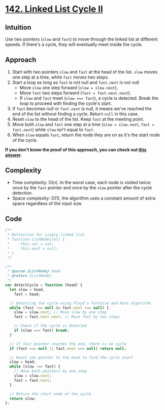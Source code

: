 # [142. Linked List Cycle II](https://leetcode.com/problems/linked-list-cycle-ii/description/)

## Intuition

Use two pointers (`slow` and `fast`) to move through the linked list at different speeds. If there's a cycle, they will eventually meet inside the cycle.

## Approach

1. Start with two pointers `slow` and `fast` at the head of the list. `slow` moves one step at a time, while `fast` moves two steps.
2. Start a loop as long as `fast` is not null and `fast.next` is not null
   - Move `slow` one step forward (`slow = slow.next`).
   - Move `fast` two steps forward (`fast = fast.next.next`).
   - If `slow` and `fast` meet (`slow === fast`), a cycle is detected. Break the loop to proceed with finding the cycle's start.
3. If `fast` becomes null or `fast.next` is null, it means we've reached the end of the list without finding a cycle. Return `null` in this case.
4. Reset `slow` to the head of the list. Keep `fast` at the meeting point.
5. Move both `slow` and `fast` one step at a time (`slow = slow.next`, `fast = fast.next`) while `slow` isn't equal to `fast`.
6. When `slow` equals `fast`, return the node they are on as it's the start node of the cycle.

**If you don't know the proof of this approach, you can check out [this answer](https://leetcode.com/problems/linked-list-cycle-ii/solutions/1701128/c-java-python-slow-and-fast-image-explanation-beginner-friendly/).**

## Complexity

- Time complexity: O(n). In the worst case, each node is visited twice: once by the `fast` pointer and once by the `slow` pointer after the cycle detection.
- Space complexity: O(1), the algorithm uses a constant amount of extra space regardless of the input size.

## Code

```javascript
/**
 * Definition for singly-linked list.
 * function ListNode(val) {
 *     this.val = val;
 *     this.next = null;
 * }
 */

/**
 * @param {ListNode} head
 * @return {ListNode}
 */
var detectCycle = function (head) {
  let slow = head,
    fast = head;

  // Detecting the cycle using Floyd's Tortoise and Hare algorithm
  while (fast !== null && fast.next !== null) {
    slow = slow.next; // Move slow by one step
    fast = fast.next.next; // Move fast by two steps

    // Check if the cycle is detected
    if (slow === fast) break;
  }

  // If fast pointer reaches the end, there is no cycle
  if (fast === null || fast.next === null) return null;

  // Reset one pointer to the head to find the cycle start
  slow = head;
  while (slow !== fast) {
    // Move both pointers by one step
    slow = slow.next;
    fast = fast.next;
  }

  // Return the start node of the cycle
  return slow;
};
```
